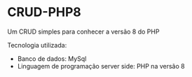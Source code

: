 # CRUD-PHP8
Um CRUD simples para conhecer a versão 8 do PHP

Tecnologia utilizada: 
 - Banco de dados: MySql
 - Linguagem de programação server side: PHP na versão 8
